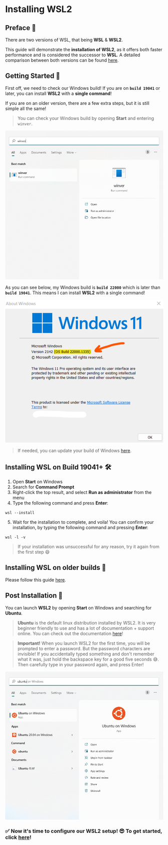 # Installing WSL2

## Preface 🐶

There are two versions of WSL, that being **WSL** & **WSL2**.

This guide will demonstrate the **installation of WSL2**, as it offers both faster performance and is considered the successor to **WSL**. A detailed comparison between both versions can be found [here](https://learn.microsoft.com/en-us/windows/wsl/compare-versions).


## Getting Started 🎉

First off, we need to check our Windows build! If you are on **`build 19041`** or later, you can install **WSL2** with a **single command**! 

If you are on an older version, there are a few extra steps, but it is still simple all the same!

>You can check your Windows build by opening **Start** and entering `winver`.

![Winver Example](/assets/img2.png "img2")

As you can see below, my Windows build is **`build 22000`** which is later than **`build 19041`**. This means I can install **WSL2** with a single command!

![Windows Version Example](/assets/img1.png "img1")

>If needed, you can update your build of Windows [here](https://support.microsoft.com/en-au/topic/windows-10-update-assistant-3550dfb2-a015-7765-12ea-fba2ac36fb3f).

## Installing WSL on Build 19041+ 🛠️

1. Open **Start** on Windows
2. Search for **Command Prompt**
3. Right-click the top result, and select **Run as administrator** from the menu
4. Type the following command and press **Enter**:
```
wsl --install
```
5. Wait for the installation to complete, and voila! You can confirm your installation, by typing the following command and pressing **Enter**:
```
wsl -l -v
```

> If your installation was unsuccessful for any reason, try it again from the first step 😄

## Installing WSL on older builds 👴
Please follow this guide [here](https://learn.microsoft.com/en-au/windows/wsl/install-manual).

## Post Installation 🙌
You can launch **WSL2** by opening **Start** on Windows and searching for **Ubuntu**.
> **Ubuntu** is the default linux distribution installed by WSL2. It is very beginner friendly to use and has a lot of documentation + support online. You can check out the documentation [here](https://learn.microsoft.com/en-us/windows/wsl/)!

> **Important!** When you launch WSL2 for the first time, you will be prompted to enter a password. But the password characters are invisible! If you accidentally typed something and don't remember what it was, just hold the backspace key for a good five seconds 😅. Then carefully type in your password again, and press Enter!

![Ubuntu Example](/assets/img3.png "img3")

### ✅ Now it's time to configure our **WSL2** setup! 😎 To get started, click [here](configure.md)!



